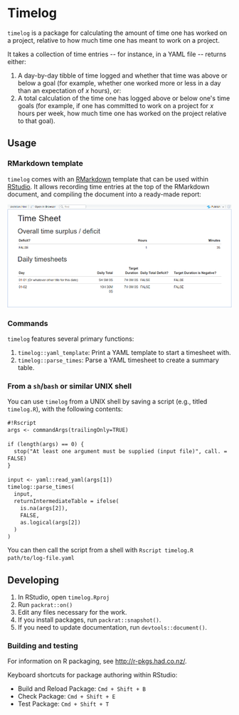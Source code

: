 # Timelog

`timelog` is a package for calculating the amount of time one has worked on a project, relative to how much time one has meant to work on a project.

It takes a collection of time entries -- for instance, in a YAML file -- returns either:

1. A day-by-day tibble of time logged and whether that time was above or below a goal (for example, whether one worked more or less in a day than an expectation of _x_ hours), or:
2. A total calculation of the time one has logged above or below one's time goals (for example, if one has committed to work on a project for _x_ hours per week, how much time one has worked on the project relative to that goal).

## Usage

### RMarkdown template

`timelog` comes with an [RMarkdown](https://rmarkdown.rstudio.com/) template that can be used within [RStudio](https://rstudio.com/). It allows recording time entries at the top of the RMarkdown document, and compiling the document into a ready-made report:

![Compiled RMarkdown document](docs/img/compiled_rmarkdown_document.png)

### Commands

`timelog` features several primary functions:

1. `timelog::yaml_template`: Print a YAML template to start a timesheet with.
2. `timelog::parse_times`: Parse a YAML timesheet to create a summary table.

### From a `sh`/`bash` or similar UNIX shell

You can use `timelog` from a UNIX shell by saving a script (e.g., titled `timelog.R`), with the following contents:

```
#!Rscript
args <- commandArgs(trailingOnly=TRUE)

if (length(args) == 0) {
  stop("At least one argument must be supplied (input file)", call. = FALSE)
}

input <- yaml::read_yaml(args[1])
timelog::parse_times(
  input,
  returnIntermediateTable = ifelse(
    is.na(args[2]),
    FALSE,
    as.logical(args[2])
  )
)

```

You can then call the script from a shell with `Rscript timelog.R path/to/log-file.yaml`

## Developing

1. In RStudio, open `timelog.Rproj`
2. Run `packrat::on()`
3. Edit any files necessary for the work.
4. If you install packages, run `packrat::snapshot()`.
5. If you need to update documentation, run `devtools::document()`.

### Building and testing

For information on R packaging, see http://r-pkgs.had.co.nz/.

Keyboard shortcuts for package authoring within RStudio:

- Build and Reload Package: `Cmd + Shift + B`
- Check Package: `Cmd + Shift + E`
- Test Package: `Cmd + Shift + T`

